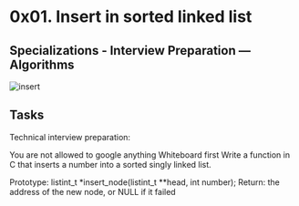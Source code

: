 # 0x01. Insert in sorted linked list
## Specializations - Interview Preparation ― Algorithms

![insert](https://i.imgur.com/AXf8sxF.gif)
## Tasks

Technical interview preparation:

You are not allowed to google anything
Whiteboard first
Write a function in C that inserts a number into a sorted singly linked list.

Prototype: listint_t *insert_node(listint_t **head, int number);
Return: the address of the new node, or NULL if it failed
